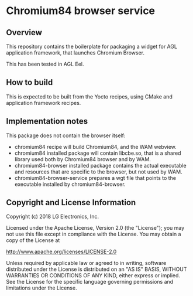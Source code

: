 # Chromium84 browser service

## Overview

This repository contains the boilerplate for packaging a widget for AGL
application framework, that launches Chromium Browser.

This has been tested in AGL Eel.

## How to build

This is expected to be built from the Yocto recipes, using CMake and
application framework recipes.

## Implementation notes

This package does not contain the browser itself:
* chromium84 recipe will build Chromium84, and the WAM webview.
* chromium84 installed package will contain libcbe.so, that is a shared
  library used both by Chromium84 browser and by WAM.
* chromium84-browser installed package contains the actual executable
  and resources that are specific to the browser, but not used by WAM.
* chromium84-browser-service prepares a wgt file that points to the
  executable installed by chromium84-browser.

## Copyright and License Information
Copyright (c) 2018 LG Electronics, Inc.

Licensed under the Apache License, Version 2.0 (the "License");
you may not use this file except in compliance with the License.
You may obtain a copy of the License at

http://www.apache.org/licenses/LICENSE-2.0

Unless required by applicable law or agreed to in writing, software
distributed under the License is distributed on an "AS IS" BASIS,
WITHOUT WARRANTIES OR CONDITIONS OF ANY KIND, either express or implied.
See the License for the specific language governing permissions and
limitations under the License.
